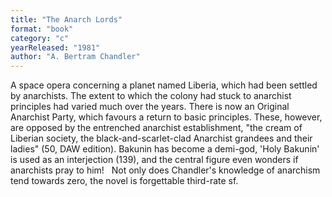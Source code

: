 ```yaml
---
title: "The Anarch Lords"
format: "book"
category: "c"
yearReleased: "1981"
author: "A. Bertram Chandler"
---
```

A space opera concerning a planet named Liberia, which had been settled by anarchists. The extent to which the colony had stuck to anarchist principles had varied much over the years. There is now an Original Anarchist Party, which favours a return to basic principles. These, however, are opposed by the entrenched anarchist establishment,  "the cream of Liberian society, the black-and-scarlet-clad Anarchist grandees and their ladies" (50, DAW edition). Bakunin has become a demi-god,  'Holy Bakunin' is used as an interjection (139), and the central figure even  wonders if anarchists pray to him!
 
Not only does Chandler's knowledge of anarchism tend towards zero, the novel is forgettable third-rate sf.